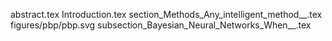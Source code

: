 abstract.tex
Introduction.tex
section_Methods_Any_intelligent_method__.tex
figures/pbp/pbp.svg
subsection_Bayesian_Neural_Networks_When__.tex
